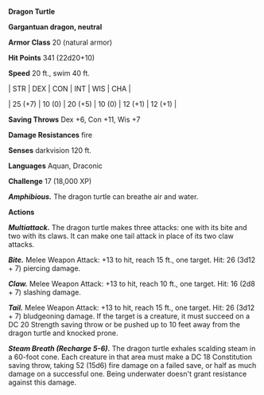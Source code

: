 **Dragon Turtle**

**Gargantuan dragon, neutral**

**Armor Class** 20 (natural armor)

**Hit Points** 341 (22d20+10)

**Speed** 20 ft., swim 40 ft.

|   STR   |   DEX   |   CON   |   INT   |   WIS   |   CHA   |
  
| 25 (+7) | 10 (0) | 20 (+5) | 10 (0) | 12 (+1) | 12 (+1) |

**Saving Throws** Dex +6, Con +11, Wis +7

**Damage Resistances** fire

**Senses** darkvision 120 ft.

**Languages** Aquan, Draconic

**Challenge** 17 (18,000 XP)

***Amphibious.*** The dragon turtle can breathe air and water.

**Actions**

***Multiattack.*** The dragon turtle makes three attacks: one with its bite and two with its claws. It can make one tail attack in place of its two claw attacks.

***Bite.*** Melee Weapon Attack: +13 to hit, reach 15 ft., one target. Hit: 26 (3d12 + 7) piercing damage.

***Claw.*** Melee Weapon Attack: +13 to hit, reach 10 ft., one target. Hit: 16 (2d8 + 7) slashing damage.

***Tail.*** Melee Weapon Attack: +13 to hit, reach 15 ft., one target. Hit: 26 (3d12 + 7) bludgeoning damage. If the target is a creature, it must succeed on a DC 20 Strength saving throw or be pushed up to 10 feet away from the dragon turtle and knocked prone.

***Steam Breath (Recharge 5-6).*** The dragon turtle exhales scalding steam in a 60-foot cone. Each creature in that area must make a DC 18 Constitution saving throw, taking 52 (15d6) fire damage on a failed save, or half as much damage on a successful one. Being underwater doesn't grant resistance against this damage.

